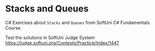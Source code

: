 # Stacks and Queues

C# Exercises about `Stacks` and `Queues` from SoftUni C# Fundamentals Course.

Test the solutions in SoftUni Judge System https://judge.softuni.org/Contests/Practice/Index/1447
